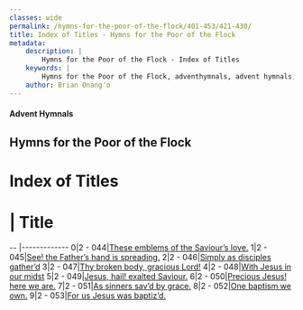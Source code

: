 ```yaml
---
classes: wide
permalink: /hymns-for-the-poor-of-the-flock/401-453/421-430/
title: Index of Titles - Hymns for the Poor of the Flock
metadata:
    description: |
        Hymns for the Poor of the Flock - Index of Titles
    keywords: |
        Hymns for the Poor of the Flock, adventhymnals, advent hymnals, index
    author: Brian Onang'o
---
```


#### Advent Hymnals

## Hymns for the Poor of the Flock

# Index of Titles
# | Title                        
-- |-------------
0|2 - 044|[These emblems of the Saviour’s love.](/401-453/421-430/01.These-emblems-of-the-Saviour’s-love)
1|2 - 045|[See! the Father’s hand is spreading.](/401-453/421-430/02.See!-the-Father’s-hand-is-spreading)
2|2 - 046|[Simply as disciples gather’d](/401-453/421-430/03.Simply-as-disciples-gather’d)
3|2 - 047|[Thy broken body, gracious Lord!](/401-453/421-430/04.Thy-broken-body,-gracious-Lord!)
4|2 - 048|[With Jesus in our midst](/401-453/421-430/05.With-Jesus-in-our-midst)
5|2 - 049|[Jesus, hail! exalted Saviour.](/401-453/421-430/06.Jesus,-hail!-exalted-Saviour)
6|2 - 050|[Precious Jesus! here we are.](/401-453/421-430/07.Precious-Jesus!-here-we-are)
7|2 - 051|[As sinners sav’d by grace.](/401-453/421-430/08.As-sinners-sav’d-by-grace)
8|2 - 052|[One baptism we own.](/401-453/421-430/09.One-baptism-we-own)
9|2 - 053|[For us Jesus was baptiz’d.](/401-453/421-430/10.For-us-Jesus-was-baptiz’d)